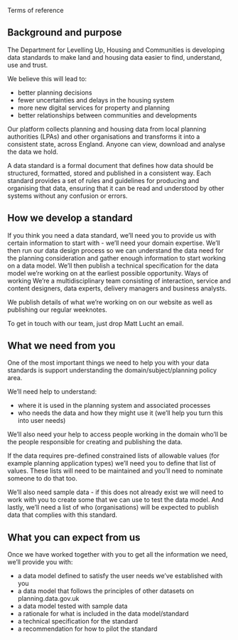 Terms of reference
## Background and purpose

The Department for Levelling Up, Housing and Communities is developing data standards to make land and housing data easier to find, understand, use and trust. 

We believe this will lead to: 
* better planning decisions 
* fewer uncertainties and delays in the housing system 
* more new digital services for property and planning 
* better relationships between communities and developments
  
Our platform collects planning and housing data from local planning authorities (LPAs) and other organisations and transforms it into a consistent state, across England. Anyone can view, download and analyse the data we hold. 

A data standard is a formal document that defines how data should be structured, formatted, stored and published in a consistent way.
Each standard provides a set of rules and guidelines for producing and organising that data, ensuring that it can be read and understood by other systems without any confusion or errors.

## How we develop a standard
If you think you need a data standard, we’ll need you to provide us with certain information to start with - we’ll need your domain expertise.
We’ll then run our data design process so we can understand the data need for the planning consideration and gather enough information to start working on a data model.
We’ll then publish a technical specification for the data model we’re working on at the earliest possible opportunity.
Ways of working
We’re a multidisciplinary team consisting of interaction, service and content designers, data experts, delivery managers and business analysts. 

We publish details of what we’re working on on our website as well as publishing our regular weeknotes.

To get in touch with our team, just drop Matt Lucht an email.

## What we need from you
One of the most important things we need to help you with your data standards is support understanding the domain/subject/planning policy area.

We’ll need help to understand:
* where it is used in the planning system and associated processes
* who needs the data and how they might use it (we’ll help you turn this into user needs)
  
We’ll also need your help to access people working in the domain who’ll be the people responsible for creating and publishing the data.

If the data requires pre-defined constrained lists of allowable values (for example planning application types) we’ll need you to define that list of values. These lists will need to be maintained and you’ll need to nominate someone to do that too.

We’ll also need sample data - if this does not already exist we will need to work with you to create some that we can use to test the data model.
And lastly, we’ll need a list of who (organisations) will be expected to publish data that complies with this standard.

## What you can expect from us

Once we have worked together with you to get all the information we need, we’ll provide you with:

* a data model defined to satisfy the user needs we’ve established with you
* a data model that follows the principles of other datasets on planning.data.gov.uk
* a data model tested with sample data
* a rationale for what is included in the data model/standard
* a technical specification for the standard
* a recommendation for how to pilot the standard

